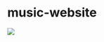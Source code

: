 # music-website

![](https://img2020.cnblogs.com/blog/1011634/202010/1011634-20201021134418922-508668322.jpg)
<br>
<br>




